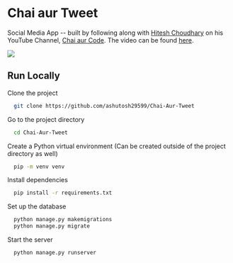 # Chai aur Tweet

Social Media App -- built by following along with [Hitesh Choudhary](https://github.com/hiteshchoudhary) on his YouTube Channel, [Chai aur Code](https://www.youtube.com/@chaiaurcode's). The video can be found [here](https://www.youtube.com/watch?v=opzK3E4Xx6o&list=PLu71SKxNbfoDOf-6vAcKmazT92uLnWAgy&index=9).

![](https://github.com/ashutosh29599/Chai-Aur-Tweet/blob/master/under_construction_gif.webp)


## Run Locally

Clone the project

```bash
  git clone https://github.com/ashutosh29599/Chai-Aur-Tweet
```

Go to the project directory

```bash
  cd Chai-Aur-Tweet
```

Create a Python virtual environment (Can be created outside of the project directory as well)

```bash
  pip -m venv venv
```

Install dependencies

```bash
  pip install -r requirements.txt
```

Set up the database

```bash
  python manage.py makemigrations
  python manage.py migrate
```

Start the server

```bash
  python manage.py runserver
```


